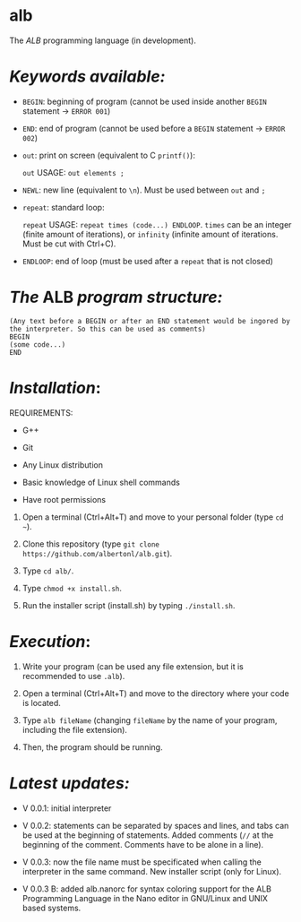 # alb
The _ALB_ programming language (in development).


# *Keywords available:*

- `BEGIN`: beginning of program (cannot be used inside another `BEGIN` statement -> `ERROR 001`)

- `END`: end of program (cannot be used before a `BEGIN` statement -> `ERROR 002`)

- `out`: print on screen (equivalent to C `printf()`):

  `out` USAGE: `out elements ;`
  
- `NEWL`: new line (equivalent to `\n`). Must be used between `out` and `;`

- `repeat`: standard loop:
  
  `repeat` USAGE: `repeat times (code...) ENDLOOP`. `times` can be an integer (finite amount of iterations), or `infinity` (infinite amount of iterations. Must be cut with Ctrl+C).

- `ENDLOOP`: end of loop (must be used after a `repeat` that is not closed)


# _The_ ALB _program structure:_

```
(Any text before a BEGIN or after an END statement would be ingored by the interpreter. So this can be used as comments)
BEGIN
(some code...)
END
```


# _Installation_:

REQUIREMENTS:

- G++

- Git

- Any Linux distribution

- Basic knowledge of Linux shell commands

- Have root permissions

1. Open a terminal (Ctrl+Alt+T) and move to your personal folder (type `cd ~`).

2. Clone this repository (type `git clone https://github.com/albertonl/alb.git`).

3. Type `cd alb/`.

4. Type `chmod +x install.sh`.

5. Run the installer script (install.sh) by typing `./install.sh`.

# _Execution_:

1. Write your program (can be used any file extension, but it is recommended to use `.alb`).

2. Open a terminal (Ctrl+Alt+T) and move to the directory where your code is located.

3. Type `alb fileName` (changing `fileName` by the name of your program, including the file extension).

4. Then, the program should be running.

# _Latest updates:_

- V 0.0.1: initial interpreter

- V 0.0.2: statements can be separated by spaces and lines, and tabs can be used at the beginning of statements. Added comments (`//` at the beginning of the comment. Comments have to be alone in a line).

- V 0.0.3: now the file name must be specificated when calling the interpreter in the same command. New installer script (only for Linux).

- V 0.0.3 B: added alb.nanorc for syntax coloring support for the ALB Programming Language in the Nano editor in GNU/Linux and UNIX based systems.
